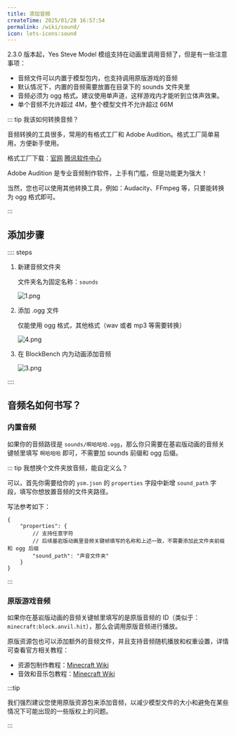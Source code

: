 ```yaml
---
title: 添加音频
createTime: 2025/01/28 16:57:54
permalink: /wiki/sound/
icon: lets-icons:sound
---
```


2.3.0 版本起，Yes Steve Model 模组支持在动画里调用音频了，但是有一些注意事项：

- 音频文件可以内置于模型包内，也支持调用原版游戏的音频
- 默认情况下，内置的音频需要放置在目录下的 sounds 文件夹里
- 音频必须为 ogg 格式。建议使用单声道，这样游戏内才能听到立体声效果。
- 单个音频不允许超过 4M，整个模型文件不允许超过 66M

::: tip 我该如何转换音频？

音频转换的工具很多，常用的有格式工厂和 Adobe Audition。格式工厂简单易用，方便新手使用。

格式工厂下载：[官网](http://www.pcfreetime.com/formatfactory/CN/index.html) [腾讯软件中心](https://pc.qq.com/detail/11/detail_1511.html)

Adobe Audition 是专业音频制作软件，上手有门槛，但是功能更为强大！

当然，您也可以使用其他转换工具，例如：Audacity、FFmpeg 等，只要能转换为 ogg 格式即可。

:::

## 添加步骤

:::: steps

1. 新建音频文件夹

    文件夹名为固定名称：`sounds`

    ![1.png](https://s2.loli.net/2025/01/30/HZMXbJgK1i6raef.png)

2. 添加 .ogg 文件

    仅能使用 ogg 格式，其他格式（wav 或者 mp3 等需要转换）

    ![4.png](https://s2.loli.net/2025/01/30/niRbwcJYmG9dqzO.png)

3. 在 BlockBench 内为动画添加音频

    ![3.png](https://s2.loli.net/2025/01/30/bQ3r4OSskhH5z7a.png)

::::

## 音频名如何书写？

### 内置音频

如果你的音频路径是 `sounds/啊哈哈哈.ogg`，那么你只需要在基岩版动画的音频关键帧里填写 `啊哈哈哈` 即可，不需要加 sounds 前缀和
ogg 后缀。

::: tip 我想换个文件夹放音频，能自定义么？

可以，首先你需要给你的 `ysm.json` 的 `properties` 字段中新增 `sound_path` 字段，填写你想放置音频的文件夹路径。

写法参考如下：

```jsonc {5}
{
    "properties": {
        // 支持任意字符
        // 后续基岩版动画里音频关键帧填写的名称和上述一致，不需要添加此文件夹前缀和 ogg 后缀
        "sound_path": "声音文件夹"
    }
}
```

:::

### 原版游戏音频

如果你在基岩版动画的音频关键帧里填写的是原版音频的 ID（类似于：`minecraft:block.anvil.hit`），那么会调用原版音频进行播放。

原版资源包也可以添加额外的音频文件，并且支持音频随机播放和权重设置，详情可查看官方相关教程：

- 资源包制作教程：[Minecraft Wiki](https://zh.minecraft.wiki/w/Tutorial:%E5%88%B6%E4%BD%9C%E8%B5%84%E6%BA%90%E5%8C%85?variant=zh-cn)
- 音效和音乐包教程：[Minecraft Wiki](https://zh.minecraft.wiki/w/Tutorial:%E5%88%B6%E4%BD%9C%E8%B5%84%E6%BA%90%E5%8C%85/%E9%9F%B3%E6%95%88%E5%92%8C%E9%9F%B3%E4%B9%90)

:::tip

我们强烈建议您使用原版资源包来添加音频，以减少模型文件的大小和避免在某些情况下可能出现的一些版权上的问题。

:::
